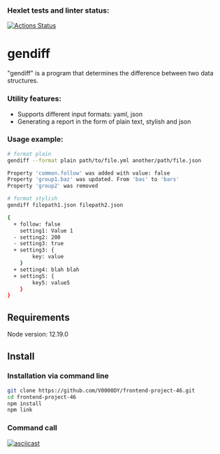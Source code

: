 ### Hexlet tests and linter status:
[![Actions Status](https://github.com/V0000DY/frontend-project-46/actions/workflows/hexlet-check.yml/badge.svg)](https://github.com/V0000DY/frontend-project-46/actions)
# gendiff
"gendiff" is a program that determines the difference between two data structures.
### Utility features:
- Supports different input formats: yaml, json
- Generating a report in the form of plain text, stylish and json
### Usage example:
```bash
# format plain
gendiff --format plain path/to/file.yml another/path/file.json

Property 'common.follow' was added with value: false
Property 'group1.baz' was updated. From 'bas' to 'bars'
Property 'group2' was removed

# format stylish
gendiff filepath1.json filepath2.json

{
  + follow: false
    setting1: Value 1
  - setting2: 200
  - setting3: true
  + setting3: {
        key: value
    }
  + setting4: blah blah
  + setting5: {
        key5: value5
    }
}
```
## Requirements
Node version: 12.19.0
## Install
### Installation via command line
```bash
git clone https://github.com/V0000DY/frontend-project-46.git
cd frontend-project-46
npm install
npm link
```
### Command call
[![asciicast](https://asciinema.org/a/k4W7DDALjIcJc69siMv7NzXFs.svg)](https://asciinema.org/a/k4W7DDALjIcJc69siMv7NzXFs)